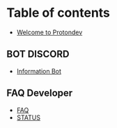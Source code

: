 # Table of contents

* [Welcome to Protondev](README.md)

## BOT DISCORD

* [Information Bot](bot-discord/information-bot.md)

## FAQ Developer

* [FAQ](faq-developer/faq.md)
* [STATUS](faq-developer/status.md)

